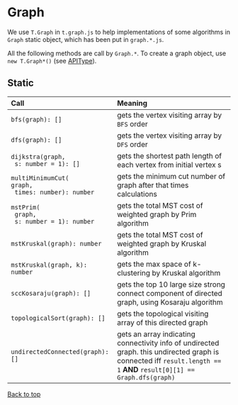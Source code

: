 # Graph
We use `T.Graph` in `t.graph.js` to help implementations of some algorithms in `Graph` static object, which has been put in `graph.*.js`.

All the following methods are call by `Graph.*`. To create a graph object, use `new T.Graph*()` (see [APIType](APIType#graph)).

## Static
Call | Meaning
:----|:-------
`bfs(graph): []` | gets the vertex visiting array by `BFS` order
`dfs(graph): []` | gets the vertex visiting array by `DFS` order
`dijkstra(graph,` <br /> ` s: number = 1): []` | gets the shortest path length of each vertex from initial vertex s
`multiMinimumCut(` <br /> `graph,` <br /> ` times: number): number` | gets the minimum cut number of graph after that times calculations
`mstPrim(` <br /> ` graph,` <br /> ` s: number = 1): number` | gets the total MST cost of weighted graph by Prim algorithm
`mstKruskal(graph): number` | gets the total MST cost of weighted graph by Kruskal algorithm
`mstKruskal(graph, k): number` | gets the max space of k-clustering by Kruskal algorithm
`sccKosaraju(graph): []` | gets the top 10 large size strong connect component of directed graph, using Kosaraju algorithm
`topologicalSort(graph): []` | gets the topological visiting array of this directed graph
`undirectedConnected(graph): []` | gets an array indicating connectivity info of undirected graph. this undirected graph is connected iff `result.length == 1` __AND__ `result[0][1] == Graph.dfs(graph)`

[Back to top](#graph)